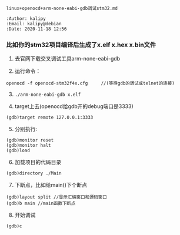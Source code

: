 ```
linux+openocd+arm-none-eabi-gdb调试stm32.md

:Author: kalipy
:Email: kalipy@debian
:Date: 2020-11-18 12:56
```

### 比如你的stm32项目编译后生成了x.elf x.hex x.bin文件
1. 去官网下载交叉调试工具arm-none-eabi-gdb

2. 运行命令：
```
openocd -f openocd-stm32f4x.cfg     //(等待gdb的调试或telnet的连接)
```

3. `./arm-none-eabi-gdb x.elf`

4. target上去(openocd给gdb开的debug端口是3333)
```
(gdb)target remote 127.0.0.1:3333
```

5. 分别执行:
```
(gdb)monitor reset
(gdb)monitor halt
(gdb)load
```

6. 加载项目的代码目录
```
(gdb)directory ./Main
```

7. 下断点，比如给main()下个断点
```
(gdb)layout split //显示汇编窗口和源码窗口
(gdb)b main //main函数下断点
```

8. 开始调试
```
(gdb)c 
```
